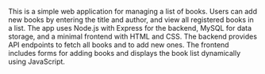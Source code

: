 This is a simple web application for managing a list of books. Users can add new books by entering the title and author, and view all registered books in a list. The app uses Node.js with Express for the backend, MySQL for data storage, and a minimal frontend with HTML and CSS. The backend provides API endpoints to fetch all books and to add new ones. The frontend includes forms for adding books and displays the book list dynamically using JavaScript.
